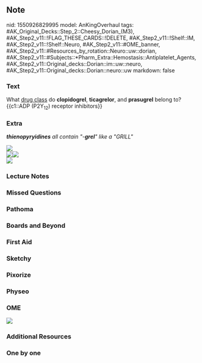 ## Note
nid: 1550926829995
model: AnKingOverhaul
tags: #AK_Original_Decks::Step_2::Cheesy_Dorian_(M3), #AK_Step2_v11::!FLAG_THESE_CARDS::!DELETE, #AK_Step2_v11::!Shelf::IM, #AK_Step2_v11::!Shelf::Neuro, #AK_Step2_v11::#OME_banner, #AK_Step2_v11::#Resources_by_rotation::Neuro::uw::dorian, #AK_Step2_v11::#Subjects::*Pharm_Extra::Hemostasis::Antiplatelet_Agents, #AK_Step2_v11::Original_decks::Dorian::im::uw::neuro, #AK_Step2_v11::Original_decks::Dorian::neuro::uw
markdown: false

### Text
<div>
  What <u>drug class</u> do <b>clopidogrel</b>, <b>ticagrelor</b>,
  and <b>prasugrel</b> belong to?
</div>
<div>
  {{c1::ADP (P2Y<sub>12</sub>) receptor inhibitors}}
</div>

### Extra
<i><b>thienopyryidines</b> all contain "-<b>grel</b>" like a
"GRILL"</i>
<div>
  <div>
    <img src="paste-770865025253899.jpg">
    <div>
      <div>
        <div><img src="paste-116672786595843.jpg"><img src=
        "paste-636557102940163.jpg"></div>
        <div><img src="paste-115921167319043%20(1).jpg"></div>
      </div>
    </div>
  </div>
</div>

### Lecture Notes


### Missed Questions


### Pathoma


### Boards and Beyond


### First Aid


### Sketchy


### Pixorize


### Physeo


### OME
<div class="ome-widget">
  <a href="https://onlinemeded.org?ref=anki"><img src=
  "_OME_AnkiFlashcards_General_3.png"></a>
</div>

### Additional Resources


### One by one

